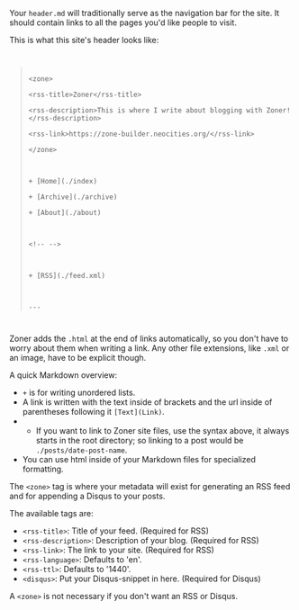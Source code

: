 Your `header.md` will traditionally serve as the navigation bar for the site. It should contain links to all the pages you'd like people to visit.

This is what this site's header looks like:

<code>
<blockquote>
&lt;zone&gt;<br/>
&lt;rss-title&gt;Zoner&lt;/rss-title&gt;<br/>
&lt;rss-description&gt;This is where I write about blogging with Zoner!&lt;/rss-description&gt;<br/>
&lt;rss-link&gt;https://zone-builder.neocities.org/&lt;/rss-link&gt;<br/>
&lt;/zone&gt;<br/>
<br/>
+ [Home](./index)<br/>
+ [Archive](./archive)<br/>
+ [About](./about)<br/>
<br/>
&lt;!-- --&gt;<br/>
<br/>
+ [RSS](./feed.xml)<br/>
<br/>
---
</blockquote>
</code>

Zoner adds the `.html` at the end of links automatically, so you don't have to worry about them when writing a link. Any other file extensions, like `.xml` or an image, have to be explicit though.

A quick Markdown overview:

- `+` is for writing unordered lists.
- A link is written with the text inside of brackets and the url inside of parentheses following it `[Text](Link)`.
- - If you want to link to Zoner site files, use the syntax above, it always starts in the root directory; so linking to a post would be `./posts/date-post-name`.
- You can use html inside of your Markdown files for specialized formatting.

The `<zone>` tag is where your metadata will exist for generating an RSS feed and for appending a Disqus to your posts.

The available tags are:

- `<rss-title>`: Title of your feed. (Required for RSS)
- `<rss-description>`: Description of your blog. (Required for RSS)
- `<rss-link>`: The link to your site. (Required for RSS)
- `<rss-language>`: Defaults to 'en'.
- `<rss-ttl>`: Defaults to '1440'.
- `<disqus>`: Put your Disqus-snippet in here. (Required for Disqus)

A `<zone>` is not necessary if you don't want an RSS or Disqus.